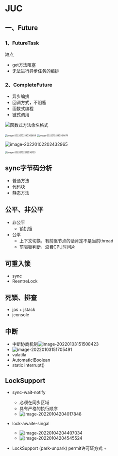 # JUC

## 一、Future

### 1、FutureTask

缺点

+ get方法阻塞
+ 无法进行异步任务的编排

### 2、CompleteFuture

+ 异步编排
+ 回调方式，不阻塞
+ 函数式编程
+ 链式调用

![函数式方法命名格式](C:\Users\admin\Desktop\函数式方法命名格式.png)

<img src="C:\Users\admin\AppData\Roaming\Typora\typora-user-images\image-20220102190306654.png" alt="image-20220102190306654" style="zoom:50%;" />

<img src="C:\Users\admin\AppData\Roaming\Typora\typora-user-images\image-20220102190354674.png" alt="image-20220102190354674" style="zoom:50%;" />

![image-20220102202432965](C:\Users\admin\AppData\Roaming\Typora\typora-user-images\image-20220102202432965.png)

<img src="C:\Users\admin\AppData\Roaming\Typora\typora-user-images\image-20220102215536103.png" alt="image-20220102215536103" style="zoom:50%;" />

## sync字节码分析

+ 普通方法
+ 代码块
+ 静态方法

## 公平、非公平

+ 非公平
  + 锁饥饿
+ 公平
  + 上下文切换，有前驱节点的话肯定不是当前thread
  + 前驱锁判断，浪费CPU时间片

## 可重入锁

+ sync
+ ReentreLock

## 死锁、排查

+ jps + jstack
+ jconsole

## 中断

+ 中断协商机制![image-20220103151508423](C:\Users\admin\AppData\Roaming\Typora\typora-user-images\image-20220103151508423.png)
+ ![image-20220103151705491](C:\Users\admin\AppData\Roaming\Typora\typora-user-images\image-20220103151705491.png)
+ valatila
+ AutomaticIBoolean
+ static interrupt()

## LockSupport

+ sync-wait-notify
  + 必须在同步区域
  + 具有严格的执行顺序
  + ![image-20220104204017848](C:\Users\admin\AppData\Roaming\Typora\typora-user-images\image-20220104204017848.png)
+ lock-awaite-singal
  + ![image-20220104204407034](C:\Users\admin\AppData\Roaming\Typora\typora-user-images\image-20220104204407034.png)
  + ![image-20220104204545524](C:\Users\admin\AppData\Roaming\Typora\typora-user-images\image-20220104204545524.png)

+ LockSupport (park-unpark) permit许可证方式
  + 